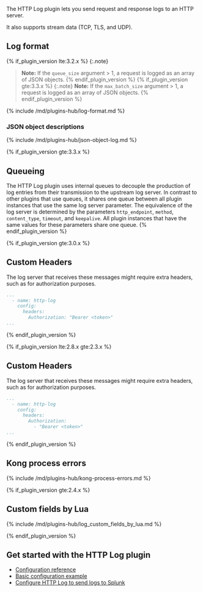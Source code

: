 The HTTP Log plugin lets you send request and response logs to an HTTP server.

It also supports stream data (TCP, TLS, and UDP).

## Log format

{% if_plugin_version lte:3.2.x %}
{:.note}
> **Note:** If the `queue_size` argument > 1, a request is logged as an array of JSON objects.
{% endif_plugin_version %}
{% if_plugin_version gte:3.3.x %}
{:.note}
> **Note:** If the `max_batch_size` argument > 1, a request is logged as an array of JSON objects.
{% endif_plugin_version %}

{% include /md/plugins-hub/log-format.md %}

### JSON object descriptions

{% include /md/plugins-hub/json-object-log.md %}

{% if_plugin_version gte:3.3.x %}
## Queueing

The HTTP Log plugin uses internal queues to decouple the production of
log entries from their transmission to the upstream log server.  In
contrast to other plugins that use queues, it shares one queue
between all plugin instances that use the same log server parameter.
The equivalence of the log server is determined by the parameters
`http_endpoint`, `method`, `content_type`, `timeout`, and `keepalive`.
All plugin instances that have the same values for these parameters
share one queue.
{% endif_plugin_version %}

{% if_plugin_version gte:3.0.x %}

## Custom Headers

The log server that receives these messages might require extra headers, such as for authorization purposes.

```yaml
...
  - name: http-log
    config:
      headers:
        Authorization: "Bearer <token>"
...
```

{% endif_plugin_version %}

{% if_plugin_version lte:2.8.x gte:2.3.x %}

## Custom Headers

The log server that receives these messages might require extra headers, such as for authorization purposes.

```yaml
...
  - name: http-log
    config:
      headers:
        Authorization: 
          - "Bearer <token>"
...
```

{% endif_plugin_version %}

## Kong process errors

{% include /md/plugins-hub/kong-process-errors.md %}

{% if_plugin_version gte:2.4.x %}

## Custom fields by Lua

{% include /md/plugins-hub/log_custom_fields_by_lua.md %}

{% endif_plugin_version %}

## Get started with the HTTP Log plugin
* [Configuration reference](/hub/kong-inc/http-log/configuration/)
* [Basic configuration example](/hub/kong-inc/http-log/how-to/basic-example/)
* [Configure HTTP Log to send logs to Splunk](/hub/kong-inc/http-log/how-to/custom-fields/)
